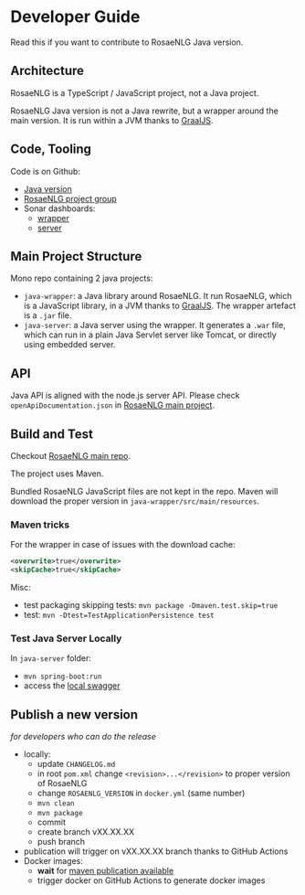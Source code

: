 <!--
Copyright 2020 Ludan Stoecklé
SPDX-License-Identifier: Apache-2.0
-->
# Developer Guide

Read this if you want to contribute to RosaeNLG Java version.


## Architecture

RosaeNLG is a TypeScript / JavaScript project, not a Java project.

RosaeNLG Java version is not a Java rewrite, but a wrapper around the main version. It is run within a JVM thanks to [GraalJS](http://www.graalvm.org/docs/reference-manual/languages/js/).


## Code, Tooling

Code is on Github:

- [Java version](https://github.com/RosaeNLG/rosaenlg-java)
- [RosaeNLG project group](https://github.com/RosaeNLG)
- Sonar dashboards:
  - [wrapper](https://sonarcloud.io/dashboard?id=java-wrapper)
  - [server](https://sonarcloud.io/dashboard?id=java-server)


## Main Project Structure

Mono repo containing 2 java projects:

- `java-wrapper`: a Java library around RosaeNLG. It run RosaeNLG, which is a JavaScript library, in a JVM thanks to [GraalJS](http://www.graalvm.org/docs/reference-manual/languages/js/). The wrapper artefact is a `.jar` file.
- `java-server`: a Java server using the wrapper. It generates a `.war` file, which can run in a plain Java Servlet server like Tomcat, or directly using embedded server.


## API

Java API is aligned with the node.js server API. Please check `openApiDocumentation.json` in [RosaeNLG main project](https://github.com/RosaeNLG/rosaenlg).


## Build and Test

Checkout [RosaeNLG main repo](https://github.com/RosaeNLG/rosaenlg-java).

The project uses Maven.

Bundled RosaeNLG JavaScript files are not kept in the repo. Maven will download the proper version in `java-wrapper/src/main/resources`.


### Maven tricks

For the wrapper in case of issues with the download cache:
```xml
<overwrite>true</overwrite>
<skipCache>true</skipCache>
```

Misc:
- test packaging skipping tests: `mvn package -Dmaven.test.skip=true`
- test: `mvn -Dtest=TestApplicationPersistence test`


### Test Java Server Locally

In `java-server` folder:
- `mvn spring-boot:run`
- access the [local swagger](http://localhost:8080/swagger-ui.html)


## Publish a new version

_for developers who can do the release_

- locally:
  - update `CHANGELOG.md`
  - in root `pom.xml` change `<revision>...</revision>` to proper version of RosaeNLG
  - change `ROSAENLG_VERSION` in `docker.yml` (same number)
  - `mvn clean`
  - `mvn package`
  - commit
  - create branch vXX.XX.XX
  - push branch
- publication will trigger on vXX.XX.XX branch thanks to GitHub Actions
- Docker images:
  - **wait** for [maven publication available](https://repo1.maven.org/maven2/org/rosaenlg/java-wrapper/)
  - trigger docker on GitHub Actions to generate docker images 

